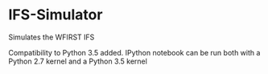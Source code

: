 # IFS-Simulator
Simulates the WFIRST IFS


Compatibility to Python 3.5 added. IPython notebook can be run both with a Python 2.7 kernel and a Python 3.5 kernel
